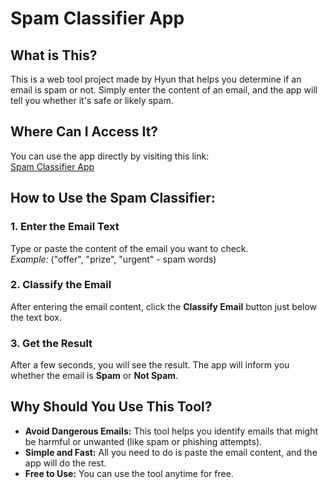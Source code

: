 # Spam Classifier App

## What is This?
This is a web tool project made by Hyun that helps you determine if an email is spam or not. Simply enter the content of an email, and the app will tell you whether it's safe or likely spam.

## Where Can I Access It?
You can use the app directly by visiting this link:  
[Spam Classifier App](https://spamclassifierprojectgit-p3v6gqu6sd4n6pxvswbvjg.streamlit.app/)

## How to Use the Spam Classifier:

### 1. Enter the Email Text
Type or paste the content of the email you want to check.  
*Example:* ("offer", "prize", "urgent" - spam words)

### 2. Classify the Email
After entering the email content, click the **Classify Email** button just below the text box.

### 3. Get the Result
After a few seconds, you will see the result. The app will inform you whether the email is **Spam** or **Not Spam**.

## Why Should You Use This Tool?
- **Avoid Dangerous Emails:** This tool helps you identify emails that might be harmful or unwanted (like spam or phishing attempts).
- **Simple and Fast:** All you need to do is paste the email content, and the app will do the rest.
- **Free to Use:** You can use the tool anytime for free.

